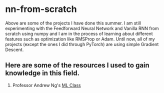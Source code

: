 # nn-from-scratch

Above are some of the projects I have done this summer. I am still experimenting with the Feedforward Neural Network and Vanilla RNN from scratch using numpy and I am in the process of learning about different features such as optimization like RMSProp or Adam. Until now, all of my projects (except the ones I did through PyTorch) are using simple Gradient Descent.

## Here are some of the resources I used to gain knowledge in this field.

1. Professor Andrew Ng's [ML Class](ml-class.org)

